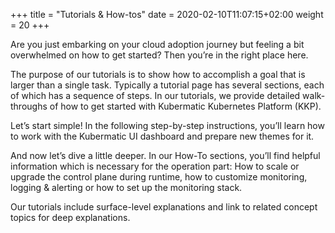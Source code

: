 +++
title = "Tutorials & How-tos"
date = 2020-02-10T11:07:15+02:00
weight = 20
+++

Are you just embarking on your cloud adoption journey but feeling a bit overwhelmed on how to get started? Then you’re in the right place here.

The purpose of our tutorials is to show how to accomplish a goal that is larger than a single task. Typically a tutorial page has several sections, each of which has a sequence of steps. In our tutorials, we provide detailed walk-throughs of how to get started with Kubermatic Kubernetes Platform (KKP).

Let’s start simple! In the following step-by-step instructions, you’ll learn how to work with the Kubermatic UI dashboard and prepare new themes for it. 

And now let’s dive a little deeper. In our How-To sections, you’ll find helpful information which is necessary for the operation part: How to scale or upgrade the control plane during runtime, how to customize monitoring, logging & alerting or how to set up the monitoring stack.

Our tutorials include surface-level explanations and link to related concept topics for deep explanations.
